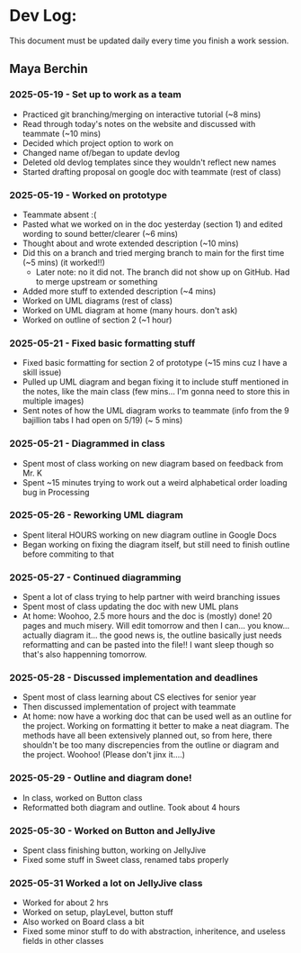 # Dev Log:

This document must be updated daily every time you finish a work session.

## Maya Berchin

### 2025-05-19 - Set up to work as a team
 - Practiced git branching/merging on interactive tutorial (~8 mins)
 - Read through today's notes on the website and discussed with teammate (~10 mins)
 - Decided which project option to work on
 - Changed name of/began to update devlog
 - Deleted old devlog templates since they wouldn't reflect new names
 - Started drafting proposal on google doc with teammate (rest of class)

### 2025-05-19 - Worked on prototype
 - Teammate absent :(
 - Pasted what we worked on in the doc yesterday (section 1) and edited wording to sound better/clearer (~6 mins)
 - Thought about and wrote extended description (~10 mins)
 - Did this on a branch and tried merging branch to main for the first time (~5 mins) (it worked!!)
   - Later note: no it did not. The branch did not show up on GitHub. Had to merge upstream or something
 - Added more stuff to extended description (~4 mins)
 - Worked on UML diagrams (rest of class)
 - Worked on UML diagram at home (many hours. don't ask)
 - Worked on outline of section 2 (~1 hour)

 ### 2025-05-21 - Fixed basic formatting stuff
 - Fixed basic formatting for section 2 of prototype (~15 mins cuz I have a skill issue)
 - Pulled up UML diagram and began fixing it to include stuff mentioned in the notes, like the main class (few mins... I'm gonna need to store this in multiple images)
 - Sent notes of how the UML diagram works to teammate (info from the 9 bajillion tabs I had open on 5/19) (~ 5 mins)

 ### 2025-05-21 - Diagrammed in class
 - Spent most of class working on new diagram based on feedback from Mr. K
 - Spent ~15 minutes trying to work out a weird alphabetical order loading bug in Processing

### 2025-05-26 - Reworking UML diagram
 - Spent literal HOURS working on new diagram outline in Google Docs
 - Began working on fixing the diagram itself, but still need to finish outline before commiting to that

### 2025-05-27 - Continued diagramming
 - Spent a lot of class trying to help partner with weird branching issues
 - Spent most of class updating the doc with new UML plans
 - At home: Woohoo, 2.5 more hours and the doc is (mostly) done! 20 pages and much misery.
 Will edit tomorrow and then I can... you know... actually diagram it... the good news is, the outline
 basically just needs reformatting and can be pasted into the file!! I want sleep though so that's also
 happenning tomorrow.

### 2025-05-28 - Discussed implementation and deadlines
 - Spent most of class learning about CS electives for senior year
 - Then discussed implementation of project with teammate
 - At home: now have a working doc that can be used well as an outline for the project. Working on formatting 
 it better to make a neat diagram. The methods have all been extensively planned out, so from here, there
 shouldn't be too many discrepencies from the outline or diagram and the project. Woohoo! (Please don't 
 jinx it....)

### 2025-05-29 - Outline and diagram done!
 - In class, worked on Button class
 - Reformatted both diagram and outline. Took about 4 hours

### 2025-05-30 - Worked on Button and JellyJive
 - Spent class finishing button, working on JellyJive
 - Fixed some stuff in Sweet class, renamed tabs properly

### 2025-05-31 Worked a lot on JellyJive class
 - Worked for about 2 hrs
 - Worked on setup, playLevel, button stuff
 - Also worked on Board class a bit
 - Fixed some minor stuff to do with abstraction, inheritence, and useless fields in other classes